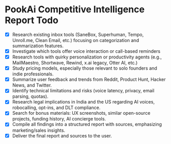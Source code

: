 # PookAi Competitive Intelligence Report Todo

- [x] Research existing inbox tools (SaneBox, Superhuman, Tempo, Unroll.me, Clean Email, etc.) focusing on categorization and summarization features.
- [x] Investigate which tools offer voice interaction or call-based reminders
- [x] Research tools with quirky personalization or productivity agents (e.g., MailMaestro, Shortwave, Rewind, x.ai legacy, Otter AI, etc.)
- [x] Study pricing models, especially those relevant to solo founders and indie professionals.
- [x] Summarize user feedback and trends from Reddit, Product Hunt, Hacker News, and Twitter.
- [x] Identify technical limitations and risks (voice latency, privacy, email parsing, quotas).
- [x] Research legal implications in India and the US regarding AI voices, robocalling, opt-ins, and DLT compliance.
- [x] Search for bonus materials: UX screenshots, similar open-source projects, funding history, AI concierge tools.
- [x] Compile all findings into a structured report with sources, emphasizing marketing/sales insights.
- [x] Deliver the final report and sources to the user.
